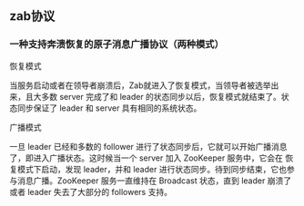 ## zab协议

### 一种支持奔溃恢复的原子消息广播协议（两种模式）

恢复模式 

当服务启动或者在领导者崩溃后，Zab就进入了恢复模式，当领导者被选举出 来，且大多数 server 完成了和 leader 的状态同步以后，恢复模式就结束了。状 态同步保证了 leader 和 server 具有相同的系统状态。 

广播模式 

一旦 leader 已经和多数的 follower 进行了状态同步后，它就可以开始广播消息 了，即进入广播状态。这时候当一个 server 加入 ZooKeeper 服务中，它会在 恢复模式下启动，发现 leader，并和 leader 进行状态同步。待到同步结束，它也参与消息广播。ZooKeeper 服务一直维持在 Broadcast 状态，直到 leader  崩溃了或者 leader 失去了大部分的 followers 支持。 